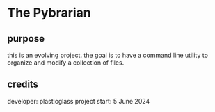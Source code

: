 # The Pybrarian

## purpose

this is an evolving project. the goal is to have a command line utility to organize and modify a collection of files.

## credits

developer: plasticglass
project start: 5 June 2024
